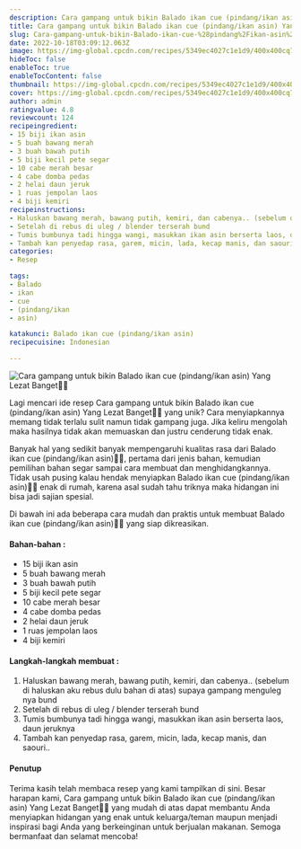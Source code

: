 ```yaml
---
description: Cara gampang untuk bikin Balado ikan cue (pindang/ikan asin) Yang Lezat Banget"
title: Cara gampang untuk bikin Balado ikan cue (pindang/ikan asin) Yang Lezat Banget
slug: Cara-gampang-untuk-bikin-Balado-ikan-cue-%28pindang%2Fikan-asin%29-Yang-Lezat-Banget
date: 2022-10-18T03:09:12.063Z
image: https://img-global.cpcdn.com/recipes/5349ec4027c1e1d9/400x400cq70/photo.jpg
hideToc: false
enableToc: true
enableTocContent: false
thumbnail: https://img-global.cpcdn.com/recipes/5349ec4027c1e1d9/400x400cq70/photo.jpg
cover: https://img-global.cpcdn.com/recipes/5349ec4027c1e1d9/400x400cq70/photo.jpg
author: admin
ratingvalue: 4.8
reviewcount: 124
recipeingredient:
- 15 biji ikan asin
- 5 buah bawang merah
- 3 buah bawah putih
- 5 biji kecil pete segar
- 10 cabe merah besar
- 4 cabe domba pedas
- 2 helai daun jeruk
- 1 ruas jempolan laos
- 4 biji kemiri
recipeinstructions:
- Haluskan bawang merah, bawang putih, kemiri, dan cabenya.. (sebelum di haluskan aku rebus dulu bahan di atas) supaya gampang menguleg nya bund
- Setelah di rebus di uleg / blender terserah bund
- Tumis bumbunya tadi hingga wangi, masukkan ikan asin berserta laos, daun jeruknya
- Tambah kan penyedap rasa, garem, micin, lada, kecap manis, dan saouri..
categories:
- Resep

tags:
- Balado
- ikan
- cue
- (pindang/ikan
- asin)

katakunci: Balado ikan cue (pindang/ikan asin)
recipecuisine: Indonesian

---
```


![Cara gampang untuk bikin Balado ikan cue (pindang/ikan asin) Yang Lezat Banget👩‍🍳](https://img-global.cpcdn.com/recipes/5349ec4027c1e1d9/400x400cq70/photo.jpg)

Lagi mencari ide resep Cara gampang untuk bikin Balado ikan cue (pindang/ikan asin) Yang Lezat Banget👩‍🍳 yang unik? Cara menyiapkannya memang tidak terlalu sulit namun tidak gampang juga. Jika keliru mengolah maka hasilnya tidak akan memuaskan dan justru cenderung tidak enak.

Banyak hal yang sedikit banyak mempengaruhi kualitas rasa dari Balado ikan cue (pindang/ikan asin)👩‍🍳, pertama dari jenis bahan, kemudian pemilihan bahan segar sampai cara membuat dan menghidangkannya. Tidak usah pusing kalau hendak menyiapkan Balado ikan cue (pindang/ikan asin)👩‍🍳 enak di rumah, karena asal sudah tahu triknya maka hidangan ini bisa jadi sajian spesial.

Di bawah ini ada beberapa cara mudah dan praktis untuk membuat Balado ikan cue (pindang/ikan asin)👩‍🍳 yang siap dikreasikan.

<!--inarticleads1-->

#### Bahan-bahan :

- 15 biji ikan asin
- 5 buah bawang merah
- 3 buah bawah putih
- 5 biji kecil pete segar
- 10 cabe merah besar
- 4 cabe domba pedas
- 2 helai daun jeruk
- 1 ruas jempolan laos
- 4 biji kemiri

<!--inarticleads2-->

#### Langkah-langkah membuat :

1. Haluskan bawang merah, bawang putih, kemiri, dan cabenya.. (sebelum di haluskan aku rebus dulu bahan di atas) supaya gampang menguleg nya bund
1. Setelah di rebus di uleg / blender terserah bund
1. Tumis bumbunya tadi hingga wangi, masukkan ikan asin berserta laos, daun jeruknya
1. Tambah kan penyedap rasa, garem, micin, lada, kecap manis, dan saouri..

#### Penutup

Terima kasih telah membaca resep yang kami tampilkan di sini. Besar harapan kami, Cara gampang untuk bikin Balado ikan cue (pindang/ikan asin) Yang Lezat Banget👩‍🍳 yang mudah di atas dapat membantu Anda menyiapkan hidangan yang enak untuk keluarga/teman maupun menjadi inspirasi bagi Anda yang berkeinginan untuk berjualan makanan. Semoga bermanfaat dan selamat mencoba!